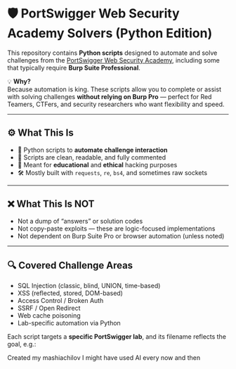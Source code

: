 # 🛡️ PortSwigger Web Security Academy Solvers (Python Edition)

This repository contains **Python scripts** designed to automate and solve challenges from the [PortSwigger Web Security Academy](https://portswigger.net/web-security), including some that typically require **Burp Suite Professional**.

💡 **Why?**  
Because automation is king. These scripts allow you to complete or assist with solving challenges **without relying on Burp Pro** — perfect for Red Teamers, CTFers, and security researchers who want flexibility and speed.

---

## ⚙️ What This Is

- 🐍 Python scripts to **automate challenge interaction**
- 💬 Scripts are clean, readable, and fully commented
- 🧠 Meant for **educational** and **ethical** hacking purposes
- 🛠️ Mostly built with `requests`, `re`, `bs4`, and sometimes raw sockets

---

## ❌ What This Is NOT

- Not a dump of “answers” or solution codes
- Not copy-paste exploits — these are logic-focused implementations
- Not dependent on Burp Suite Pro or browser automation (unless noted)

---

## 🔍 Covered Challenge Areas

- SQL Injection (classic, blind, UNION, time-based)
- XSS (reflected, stored, DOM-based)
- Access Control / Broken Auth
- SSRF / Open Redirect
- Web cache poisoning
- Lab-specific automation via Python

Each script targets a **specific PortSwigger lab**, and its filename reflects the goal, e.g.:

Created my mashiachilov 
I might have used AI every now and then

